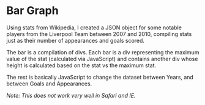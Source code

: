 # Bar Graph

Using stats from Wikipedia, I created a JSON object for some notable players from the Liverpool Team between 2007 and 2010, compiling stats just as their number of appearances and goals scored.

The bar is a compilation of divs. Each bar is a div representing the maximum value of the stat (calculated via JavaScript) and contains another div whose height is calculated based on the stat vs the maximum stat.

The rest is basically JavaScript to change the dataset between Years, and between Goals and Appearances.

*Note: This does not work very well in Safari and IE.*
